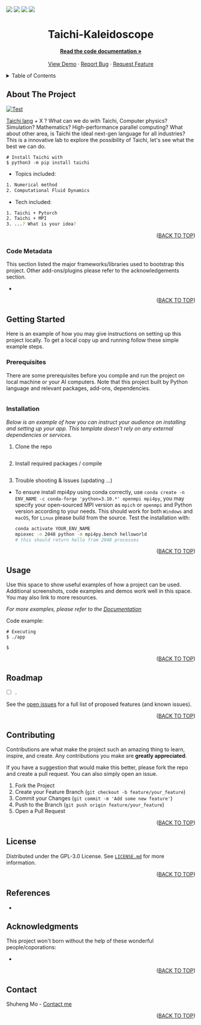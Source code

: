 <div id="top"></div>

<!-- PROJECT SHIELDS -->
<!--
*** https://www.markdownguide.org/basic-syntax/#reference-style-links
-->
<!-- using the static badge because it is private, covert to dynamic ones if public  -->
<!-- https://shields.io/#your-badge -->

<div>
<img src="https://img.shields.io/github/issues/acse-sm321/Mogo">
<img src="https://img.shields.io/github/forks/acse-sm321/Mogo">
<img src="https://img.shields.io/github/stars/acse-sm321/Mogo">
<img src="https://img.shields.io/github/license/acse-sm321/Mogo">
</div>

<!-- PROJECT LOGO -->
<div align="center">
  <!-- <a href="https://github.com/othneildrew/Best-README-Template">
    <img src="images/logo.png" alt="Logo" width="80" height="80">
  </a> -->

<h1 align="center">Taichi-Kaleidoscope</h1>
  <p align="center">
    <a href="https://github.com/acse-sm321/Mogo"><strong>Read the code documentation »</strong></a>
    <br />
    <br />
    <a href="https://github.com/acse-sm321/Mogo">View Demo</a>
    ·
    <a href="https://github.com/acse-sm321/Mogo/issues">Report Bug</a>
    ·
    <a href="https://github.com/acse-sm321/Mogo/issues">Request Feature</a>
  </p>
</div>

<!-- TABLE OF CONTENTS -->
<details>
  <summary>Table of Contents</summary>
  <ol>
    <li>
      <a href="#about-the-project">About The Project</a>
      <ul>
        <li><a href="#code-metadata">Code Metadata</a></li>
      </ul>
    </li>
    <li>
      <a href="#getting-started">Getting Started</a>
      <ul>
        <li><a href="#prerequisites">Prerequisites</a></li>
        <li><a href="#installation">Installation</a></li>
      </ul>
    </li>
    <li><a href="#usage">Usage</a></li>
    <li><a href="#roadmap">Roadmap</a></li>
    <li><a href="#contributing">Contributing</a></li>
    <li><a href="#license">License</a></li>
    <li><a href="#references">References</a></li>
    <li><a href="#acknowledgments">Acknowledgments</a></li>
    <li><a href="#contact">Contact</a></li>
  </ol>
</details>

<!-- ABOUT THE PROJECT -->
## About The Project

<!-- [![Product Name Screen Shot][product-screenshot]](https://example.com) -->

[![Test](https://github.com/acse-sm321/Mogo/workflows/Test/badge.svg)](https://github.com/acse-sm321/Mogo/actions)


[Taichi lang](https://www.taichi-lang.org/) + X ? What can we do with Taichi, Computer physics? Simulation? Mathematics? High-performance parallel computing? What about other area, is Taichi the ideal next-gen language for all industries? This is a innovative lab to explore the possibility of Taichi, let's see what the best we can do.  
```
# Install Taichi with 
$ python3 -m pip install taichi
```

- Topics included:

```bash
1. Numerical method
2. Computational Fluid Dynamics
```

- Tech included:
```bash
1. Taichi + Pytorch
2. Taichi + MPI
3. ...? What is your idea? 
```


<p align="right">(<a href="#top">BACK TO TOP</a>)</p>

### Code Metadata

This section listed the major frameworks/libraries used to bootstrap this project. Other add-ons/plugins please refer to the acknowledgements section.

*



<p align="right">(<a href="#top">BACK TO TOP</a>)</p>

<!-- GETTING STARTED -->
## Getting Started

Here is an example of how you may give instructions on setting up this project locally. To get a local copy up and running follow these simple example steps.

### Prerequisites

There are some prerequisites before you compile and run the project on local machine or your AI computers. Note that this project built by Python language and relevant packages, add-ons, dependencies.

```
```

### Installation

_Below is an example of how you can instruct your audience on installing and setting up your app. This template doesn't rely on any external dependencies or services._

1. Clone the repo
   ```sh
   ```
2. Install required packages / compile
    ```
    ```

3. Trouble shooting & Issues (updating ...)
- To ensure install mpi4py using conda correctly, use `conda create -n ENV_NAME -c conda-forge 'python=3.10.*' openmpi mpi4py`, you may specify your open-sourced MPI version as `mpich` or `openmpi` and Python version according to your needs. This should work for both `Windows` and `macOS`, for `Linux` please build from the source. Test the installation with: 

    ```bash
    conda activate YOUR_ENV_NAME
    mpiexec -n 2048 python -m mpi4py.bench helloworld
    # this should return hello from 2048 processes
    ```

<p align="right">(<a href="#top">BACK TO TOP</a>)</p>



<!-- USAGE EXAMPLES -->
## Usage

Use this space to show useful examples of how a project can be used. Additional screenshots, code examples and demos work well in this space. You may also link to more resources.

_For more examples, please refer to the [Documentation](https://example.com)_

Code example:
```
# Executing
$ ./app

$ 
```

<p align="right">(<a href="#top">BACK TO TOP</a>)</p>



<!-- ROADMAP -->
## Roadmap

- [ ] .

See the [open issues](https://github.com/acse-sm321/Mogo/issues) for a full list of proposed features (and known issues).

<p align="right">(<a href="#top">BACK TO TOP</a>)</p>

<!-- CONTRIBUTING -->
## Contributing

Contributions are what make the project such an amazing thing to learn, inspire, and create. Any contributions you make are **greatly appreciated**.

If you have a suggestion that would make this better, please fork the repo and create a pull request. You can also simply open an issue.

1. Fork the Project
2. Create your Feature Branch (`git checkout -b feature/your_feature`)
3. Commit your Changes (`git commit -m 'Add some new feature'`)
4. Push to the Branch (`git push origin feature/your_feature`)
5. Open a Pull Request

<p align="right">(<a href="#top">BACK TO TOP</a>)</p>



<!-- LICENSE -->
## License

Distributed under the GPL-3.0 License. See [`LICENSE.md`](https://github.com/acse-sm321/Mogo/blob/main/LICENSE) for more information.

<p align="right">(<a href="#top">BACK TO TOP</a>)</p>

## References
- 

<!-- ACKNOWLEDGMENTS -->
## Acknowledgments
This project won't born without the help of these wonderful people/coporations:

* 


<p align="right">(<a href="#top">BACK TO TOP</a>)</p>

<!-- CONTACT -->
## Contact

Shuheng Mo - [Contact me](https://linktr.ee/shuheng_mo)


<p align="right">(<a href="#top">BACK TO TOP</a>)</p>



